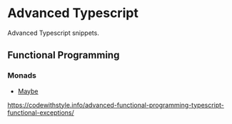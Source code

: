 # Advanced Typescript

Advanced Typescript snippets.

## Functional Programming

### Monads
* [Maybe](./functional-programming/monads/maybe/)


https://codewithstyle.info/advanced-functional-programming-typescript-functional-exceptions/

